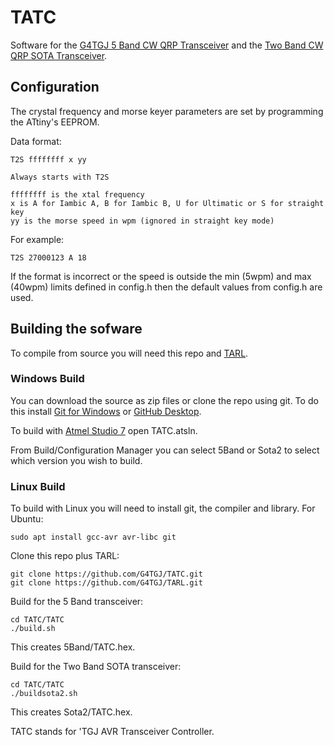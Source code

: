 # TATC
Software for the [G4TGJ 5 Band CW QRP Transceiver](https://g4tgj.github.io/5-Band-CW-QRP-Transceiver/) and the [Two Band CW QRP SOTA Transceiver](https://g4tgj.github.io/Two-Band-CW-QRP-SOTA-Transceiver/).

## Configuration ##

The crystal frequency and morse keyer parameters are set by programming the ATtiny's EEPROM.

Data format:

    T2S ffffffff x yy

    Always starts with T2S

    ffffffff is the xtal frequency
    x is A for Iambic A, B for Iambic B, U for Ultimatic or S for straight key
    yy is the morse speed in wpm (ignored in straight key mode)

For example:

    T2S 27000123 A 18

If the format is incorrect or the speed is outside
the min (5wpm) and max (40wpm) limits defined in config.h then the default values
from config.h are used.

## Building the sofware

To compile from source you will need this repo and [TARL](https://github.com/G4TGJ/TARL).

### Windows Build

You can download the source as zip files or clone the repo using git. To do this install [Git for Windows](https://git-scm.com/download/win) or 
[GitHub Desktop](https://desktop.github.com/).

To build with [Atmel Studio 7](https://www.microchip.com/mplab/avr-support/atmel-studio-7) open TATC.atsln.

From Build/Configuration Manager you can select 5Band or Sota2 to select which version you wish to build.

### Linux Build

To build with Linux you will need to install git, the compiler and library. For Ubuntu:

    sudo apt install gcc-avr avr-libc git
    
    
Clone this repo plus TARL:

    git clone https://github.com/G4TGJ/TATC.git
    git clone https://github.com/G4TGJ/TARL.git
    
Build for the 5 Band transceiver:

    cd TATC/TATC
    ./build.sh

This creates 5Band/TATC.hex.

Build for the Two Band SOTA transceiver:

    cd TATC/TATC
    ./buildsota2.sh

This creates Sota2/TATC.hex.

TATC stands for 'TGJ AVR Transceiver Controller.
